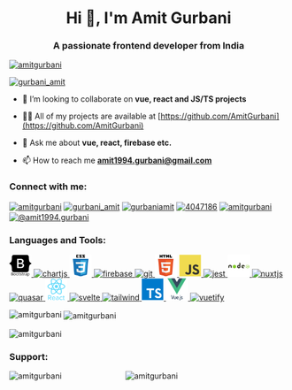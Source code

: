 <h1 align="center">Hi 👋, I'm Amit Gurbani</h1>
<h3 align="center">A passionate frontend developer from India</h3>

<p align="left"> <a href="https://github.com/ryo-ma/github-profile-trophy"><img src="https://github-profile-trophy.vercel.app/?username=amitgurbani" alt="amitgurbani" /></a> </p>

<p align="left"> <a href="https://twitter.com/gurbani_amit" target="blank"><img src="https://img.shields.io/twitter/follow/gurbani_amit?logo=twitter&style=for-the-badge" alt="gurbani_amit" /></a> </p>

- 👯 I’m looking to collaborate on **vue, react and JS/TS projects**

- 👨‍💻 All of my projects are available at [https://github.com/AmitGurbani](https://github.com/AmitGurbani)

- 💬 Ask me about **vue, react, firebase etc.**

- 📫 How to reach me **amit1994.gurbani@gmail.com**

<h3 align="left">Connect with me:</h3>
<p align="left">
<a href="https://dev.to/amitgurbani" target="blank"><img align="center" src="https://raw.githubusercontent.com/rahuldkjain/github-profile-readme-generator/master/src/images/icons/Social/devto.svg" alt="amitgurbani" height="30" width="40" /></a>
<a href="https://twitter.com/gurbani_amit" target="blank"><img align="center" src="https://raw.githubusercontent.com/rahuldkjain/github-profile-readme-generator/master/src/images/icons/Social/twitter.svg" alt="gurbani_amit" height="30" width="40" /></a>
<a href="https://linkedin.com/in/gurbaniamit" target="blank"><img align="center" src="https://raw.githubusercontent.com/rahuldkjain/github-profile-readme-generator/master/src/images/icons/Social/linked-in-alt.svg" alt="gurbaniamit" height="30" width="40" /></a>
<a href="https://stackoverflow.com/users/4047186" target="blank"><img align="center" src="https://raw.githubusercontent.com/rahuldkjain/github-profile-readme-generator/master/src/images/icons/Social/stack-overflow.svg" alt="4047186" height="30" width="40" /></a>
<a href="https://www.hackerrank.com/amitgurbani" target="blank"><img align="center" src="https://raw.githubusercontent.com/rahuldkjain/github-profile-readme-generator/master/src/images/icons/Social/hackerrank.svg" alt="amitgurbani" height="30" width="40" /></a>
<a href="https://www.hackerearth.com/@amit1994.gurbani" target="blank"><img align="center" src="https://raw.githubusercontent.com/rahuldkjain/github-profile-readme-generator/master/src/images/icons/Social/hackerearth.svg" alt="@amit1994.gurbani" height="30" width="40" /></a>
</p>

<h3 align="left">Languages and Tools:</h3>
<p align="left"> <a href="https://getbootstrap.com" target="_blank" rel="noreferrer"> <img src="https://raw.githubusercontent.com/devicons/devicon/master/icons/bootstrap/bootstrap-plain-wordmark.svg" alt="bootstrap" width="40" height="40"/> </a> <a href="https://www.chartjs.org" target="_blank" rel="noreferrer"> <img src="https://www.chartjs.org/media/logo-title.svg" alt="chartjs" width="40" height="40"/> </a> <a href="https://www.w3schools.com/css/" target="_blank" rel="noreferrer"> <img src="https://raw.githubusercontent.com/devicons/devicon/master/icons/css3/css3-original-wordmark.svg" alt="css3" width="40" height="40"/> </a> <a href="https://firebase.google.com/" target="_blank" rel="noreferrer"> <img src="https://www.vectorlogo.zone/logos/firebase/firebase-icon.svg" alt="firebase" width="40" height="40"/> </a> <a href="https://git-scm.com/" target="_blank" rel="noreferrer"> <img src="https://www.vectorlogo.zone/logos/git-scm/git-scm-icon.svg" alt="git" width="40" height="40"/> </a> <a href="https://www.w3.org/html/" target="_blank" rel="noreferrer"> <img src="https://raw.githubusercontent.com/devicons/devicon/master/icons/html5/html5-original-wordmark.svg" alt="html5" width="40" height="40"/> </a> <a href="https://developer.mozilla.org/en-US/docs/Web/JavaScript" target="_blank" rel="noreferrer"> <img src="https://raw.githubusercontent.com/devicons/devicon/master/icons/javascript/javascript-original.svg" alt="javascript" width="40" height="40"/> </a> <a href="https://jestjs.io" target="_blank" rel="noreferrer"> <img src="https://www.vectorlogo.zone/logos/jestjsio/jestjsio-icon.svg" alt="jest" width="40" height="40"/> </a> <a href="https://nodejs.org" target="_blank" rel="noreferrer"> <img src="https://raw.githubusercontent.com/devicons/devicon/master/icons/nodejs/nodejs-original-wordmark.svg" alt="nodejs" width="40" height="40"/> </a> <a href="https://nuxtjs.org/" target="_blank" rel="noreferrer"> <img src="https://www.vectorlogo.zone/logos/nuxtjs/nuxtjs-icon.svg" alt="nuxtjs" width="40" height="40"/> </a> <a href="https://quasar.dev/" target="_blank" rel="noreferrer"> <img src="https://cdn.quasar.dev/logo/svg/quasar-logo.svg" alt="quasar" width="40" height="40"/> </a> <a href="https://reactjs.org/" target="_blank" rel="noreferrer"> <img src="https://raw.githubusercontent.com/devicons/devicon/master/icons/react/react-original-wordmark.svg" alt="react" width="40" height="40"/> </a> <a href="https://svelte.dev" target="_blank" rel="noreferrer"> <img src="https://upload.wikimedia.org/wikipedia/commons/1/1b/Svelte_Logo.svg" alt="svelte" width="40" height="40"/> </a> <a href="https://tailwindcss.com/" target="_blank" rel="noreferrer"> <img src="https://www.vectorlogo.zone/logos/tailwindcss/tailwindcss-icon.svg" alt="tailwind" width="40" height="40"/> </a> <a href="https://www.typescriptlang.org/" target="_blank" rel="noreferrer"> <img src="https://raw.githubusercontent.com/devicons/devicon/master/icons/typescript/typescript-original.svg" alt="typescript" width="40" height="40"/> </a> <a href="https://vuejs.org/" target="_blank" rel="noreferrer"> <img src="https://raw.githubusercontent.com/devicons/devicon/master/icons/vuejs/vuejs-original-wordmark.svg" alt="vuejs" width="40" height="40"/> </a> <a href="https://vuetifyjs.com/en/" target="_blank" rel="noreferrer"> <img src="https://bestofjs.org/logos/vuetify.svg" alt="vuetify" width="40" height="40"/> </a> </p>

<p><img align="left" src="https://github-readme-stats.vercel.app/api/top-langs?username=amitgurbani&show_icons=true&theme=dark&locale=en&layout=compact" alt="amitgurbani" /></p>

<p>&nbsp;<img align="center" src="https://github-readme-stats.vercel.app/api?username=amitgurbani&show_icons=true&theme=dark&locale=en" alt="amitgurbani" /></p>

<p><img align="center" src="https://github-readme-streak-stats.herokuapp.com/?user=amitgurbani&theme=dark" alt="amitgurbani" /></p>

<h3 align="left">Support:</h3>
<p><a href="https://www.buymeacoffee.com/amitgurbani"> <img align="left" src="https://cdn.buymeacoffee.com/buttons/v2/default-yellow.png" height="50" width="210" alt="amitgurbani" /></a><a href="https://ko-fi.com/amitgurbani"> <img align="left" src="https://cdn.ko-fi.com/cdn/kofi3.png?v=3" height="50" width="210" alt="amitgurbani" /></a></p><br><br>

